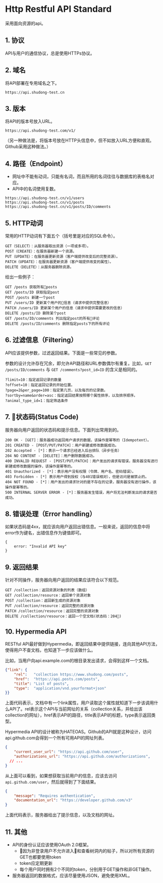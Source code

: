 # Http Restful API Standard

采用面向资源的api。

## 1. 协议

API与用户的通信协议，总是使用HTTPs协议。

## 2. 域名

将API部署在专用域名之下。

    https://api.shudong-test.cn

## 3. 版本

将API的版本号放入URL。

    https://api.shudong-test.com/v1/

（另一种做法是，将版本号放在HTTP头信息中，但不如放入URL方便和直观。Github采用这种做法。）

## 4. 路径（Endpoint）

- 网址中不能有动词，只能有名词，而且所用的名词往往与数据库的表格名对应。
- API中的名词使用复数。

```text
https://api.shudong-test.cn/v1/users
https://api.shudong-test.cn/v1/posts
https://api.shudong-test.cn/v1/posts/ID/comments
```

## 5. HTTP动词

常用的HTTP动词有下面五个（括号里是对应的SQL命令）。

```text
GET（SELECT）：从服务器取出资源（一项或多项）。
POST（CREATE）：在服务器新建一个资源。
PUT（UPDATE）：在服务器更新资源（客户端提供改变后的完整资源）。
PATCH（UPDATE）：在服务器更新资源（客户端提供改变的属性）。
DELETE（DELETE）：从服务器删除资源。
```

给出一些例子：

```text
GET /posts 获取所有posts
GET /posts/ID 获取指定post
POST /posts 新建一个post
PUT /users/ID 更新某个用户的信息（请求中提供完整信息）
PATCH /users/ID 更新某个用户的信息（请求中提供需要更改的信息）
DELETE /posts/ID 删除某个post
GET /posts/ID/comments 列出指定post的所有评论
DELETE /posts/ID/comments 删除指定posts下的所有评论
```

## 6. 过滤信息（Filtering）

API应该提供参数，过滤返回结果。下面是一些常见的参数。

参数的设计允许存在冗余，即允许API路径和URL参数偶尔有重复。比如，`GET /posts/ID/comments` 与 `GET /comments?post_id=ID` 的含义是相同的。

```text
?limit=10：指定返回记录的数量
?offset=10：指定返回记录的开始位置。
?page=2&per_page=100：指定第几页，以及每页的记录数。
?sortby=name&order=asc：指定返回结果按照哪个属性排序，以及排序顺序。
?animal_type_id=1：指定筛选条件
```

## 7. 状态码(Status Code)

服务器向用户返回的状态码和提示信息。下面列出常用到的。

```text
200 OK - [GET]：服务器成功返回用户请求的数据，该操作是幂等的（Idempotent）。
201 CREATED - [POST/PUT/PATCH]：用户新建或修改数据成功。
202 Accepted - [*]：表示一个请求已经进入后台排队（异步任务）
204 NO CONTENT - [DELETE]：用户删除数据成功。
400 INVALID REQUEST - [POST/PUT/PATCH]：用户发出的请求有错误，服务器没有进行新建或修改数据的操作，该操作是幂等的。
401 Unauthorized - [*]：表示用户没有权限（令牌、用户名、密码错误）。
403 Forbidden - [*] 表示用户得到授权（与401错误相对），但是访问是被禁止的。
404 NOT FOUND - [*]：用户发出的请求针对的是不存在的记录，服务器没有进行操作，该操作是幂等的。
500 INTERNAL SERVER ERROR - [*]：服务器发生错误，用户将无法判断发出的请求是否成功。
```

## 8. 错误处理（Error handling）

如果状态码是4xx，就应该向用户返回出错信息。一般来说，返回的信息中将error作为键名，出错信息作为键值即可。

```text
{
    error: "Invalid API key"
}
```

## 9. 返回结果

针对不同操作，服务器向用户返回的结果应该符合以下规范。

```text
GET /collection：返回资源对象的列表（数组）
GET /collection/resource：返回单个资源对象
POST /collection：返回新生成的资源对象
PUT /collection/resource：返回完整的资源对象
PATCH /collection/resource：返回完整的资源对象
DELETE /collection/resource：返回一个空文档(状态码：204)
```

## 10. Hypermedia API

RESTful API最好做到Hypermedia，即返回结果中提供链接，连向其他API方法，使得用户不查文档，也知道下一步应该做什么。

比如，当用户向api.example.com的根目录发出请求，会得到这样一个文档。

```json
{"link": {
    "rel":   "collection https://www.shudong.com/posts",
    "href":  "https://api.posts.com/posts",
    "title": "List of posts",
    "type":  "application/vnd.yourformat+json"
}}
```

上面代码表示，文档中有一个link属性，用户读取这个属性就知道下一步该调用什么API了。rel表示这个API与当前网址的关系（collection关系，并给出该collection的网址），href表示API的路径，title表示API的标题，type表示返回类型。

Hypermedia API的设计被称为HATEOAS。Github的API就是这种设计，访问api.github.com会得到一个所有可用API的网址列表。

```json
{
    "current_user_url": "https://api.github.com/user",
    "authorizations_url": "https://api.github.com/authorizations",
  // ...
}
```

从上面可以看到，如果想获取当前用户的信息，应该去访问`api.github.com/user`，然后就得到了下面结果。

```json
{
    "message": "Requires authentication",
    "documentation_url": "https://developer.github.com/v3"
}
```

上面代码表示，服务器给出了提示信息，以及文档的网址。

## 11. 其他

- API的身份认证应该使用OAuth 2.0框架。
  - 因为非登录用户不允许进入和查看树洞内的帖子，所以对所有资源的GET也都要使用token
  - token应定期更新
  - 每个用户同时拥有2个不同的token，分别用于GET操作和非GET操作。
- 服务器返回的数据格式，应该尽量使用JSON，避免使用XML。
